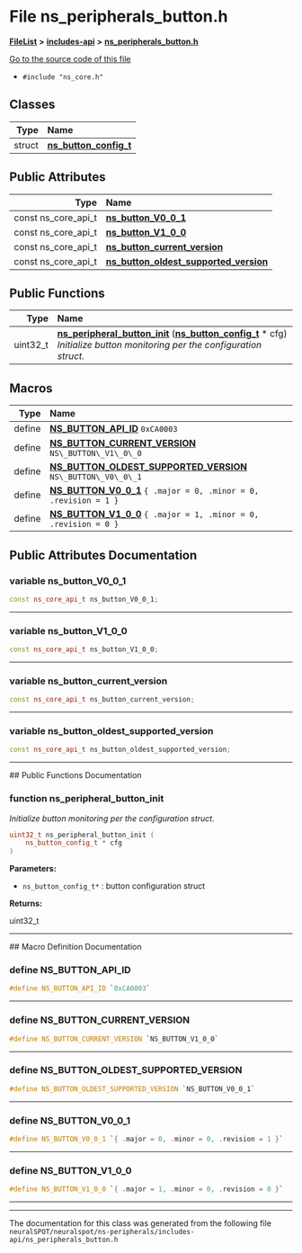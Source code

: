 

# File ns\_peripherals\_button.h



[**FileList**](files.md) **>** [**includes-api**](dir_fe04d02a8bfca0247bd216a75646089c.md) **>** [**ns\_peripherals\_button.h**](ns__peripherals__button_8h.md)

[Go to the source code of this file](ns__peripherals__button_8h_source.md)



* `#include "ns_core.h"`















## Classes

| Type | Name |
| ---: | :--- |
| struct | [**ns\_button\_config\_t**](structns__button__config__t.md) <br> |






## Public Attributes

| Type | Name |
| ---: | :--- |
|  const ns\_core\_api\_t | [**ns\_button\_V0\_0\_1**](#variable-ns_button_v0_0_1)  <br> |
|  const ns\_core\_api\_t | [**ns\_button\_V1\_0\_0**](#variable-ns_button_v1_0_0)  <br> |
|  const ns\_core\_api\_t | [**ns\_button\_current\_version**](#variable-ns_button_current_version)  <br> |
|  const ns\_core\_api\_t | [**ns\_button\_oldest\_supported\_version**](#variable-ns_button_oldest_supported_version)  <br> |
















## Public Functions

| Type | Name |
| ---: | :--- |
|  uint32\_t | [**ns\_peripheral\_button\_init**](#function-ns_peripheral_button_init) ([**ns\_button\_config\_t**](structns__button__config__t.md) \* cfg) <br>_Initialize button monitoring per the configuration struct._  |



























## Macros

| Type | Name |
| ---: | :--- |
| define  | [**NS\_BUTTON\_API\_ID**](ns__peripherals__button_8h.md#define-ns_button_api_id)  `0xCA0003`<br> |
| define  | [**NS\_BUTTON\_CURRENT\_VERSION**](ns__peripherals__button_8h.md#define-ns_button_current_version)  `NS\_BUTTON\_V1\_0\_0`<br> |
| define  | [**NS\_BUTTON\_OLDEST\_SUPPORTED\_VERSION**](ns__peripherals__button_8h.md#define-ns_button_oldest_supported_version)  `NS\_BUTTON\_V0\_0\_1`<br> |
| define  | [**NS\_BUTTON\_V0\_0\_1**](ns__peripherals__button_8h.md#define-ns_button_v0_0_1)  `{ .major = 0, .minor = 0, .revision = 1 }`<br> |
| define  | [**NS\_BUTTON\_V1\_0\_0**](ns__peripherals__button_8h.md#define-ns_button_v1_0_0)  `{ .major = 1, .minor = 0, .revision = 0 }`<br> |

## Public Attributes Documentation




### variable ns\_button\_V0\_0\_1 

```C++
const ns_core_api_t ns_button_V0_0_1;
```




<hr>



### variable ns\_button\_V1\_0\_0 

```C++
const ns_core_api_t ns_button_V1_0_0;
```




<hr>



### variable ns\_button\_current\_version 

```C++
const ns_core_api_t ns_button_current_version;
```




<hr>



### variable ns\_button\_oldest\_supported\_version 

```C++
const ns_core_api_t ns_button_oldest_supported_version;
```




<hr>
## Public Functions Documentation




### function ns\_peripheral\_button\_init 

_Initialize button monitoring per the configuration struct._ 
```C++
uint32_t ns_peripheral_button_init (
    ns_button_config_t * cfg
) 
```





**Parameters:**


* `ns_button_config_t*` : button configuration struct



**Returns:**

uint32\_t 





        

<hr>
## Macro Definition Documentation





### define NS\_BUTTON\_API\_ID 

```C++
#define NS_BUTTON_API_ID `0xCA0003`
```




<hr>



### define NS\_BUTTON\_CURRENT\_VERSION 

```C++
#define NS_BUTTON_CURRENT_VERSION `NS_BUTTON_V1_0_0`
```




<hr>



### define NS\_BUTTON\_OLDEST\_SUPPORTED\_VERSION 

```C++
#define NS_BUTTON_OLDEST_SUPPORTED_VERSION `NS_BUTTON_V0_0_1`
```




<hr>



### define NS\_BUTTON\_V0\_0\_1 

```C++
#define NS_BUTTON_V0_0_1 `{ .major = 0, .minor = 0, .revision = 1 }`
```




<hr>



### define NS\_BUTTON\_V1\_0\_0 

```C++
#define NS_BUTTON_V1_0_0 `{ .major = 1, .minor = 0, .revision = 0 }`
```




<hr>

------------------------------
The documentation for this class was generated from the following file `neuralSPOT/neuralspot/ns-peripherals/includes-api/ns_peripherals_button.h`

